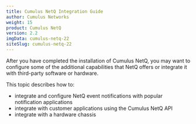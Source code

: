 ```yaml
---
title: Cumulus NetQ Integration Guide
author: Cumulus Networks
weight: 15
product: Cumulus NetQ
version: 2.2
imgData: cumulus-netq-22
siteSlug: cumulus-netq-22
---
```

After you have completed the installation of Cumulus NetQ,
you may want to configure some of the additional capabilities that NetQ
offers or integrate it with third-party software or hardware.

This topic describes how to:
- integrate and configure NetQ event notifications with popular notification applications
- integrate with customer applications using the Cumulus NetQ API
- integrate with a hardware chassis
